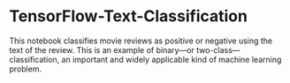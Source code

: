 # TensorFlow-Text-Classification
This notebook classifies movie reviews as positive or negative using the text of the review. This is an example of binary—or two-class—classification, an important and widely applicable kind of machine learning problem.
